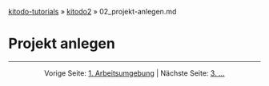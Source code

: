 [kitodo-tutorials](../README.md) » [kitodo2](README.md) » 02_projekt-anlegen.md

# Projekt anlegen



------

<p align="center">Vorige Seite: <a href="01_arbeitsumgebung.md">1. Arbeitsumgebung</a> | Nächste Seite: <a href="">3. ...</a></p>